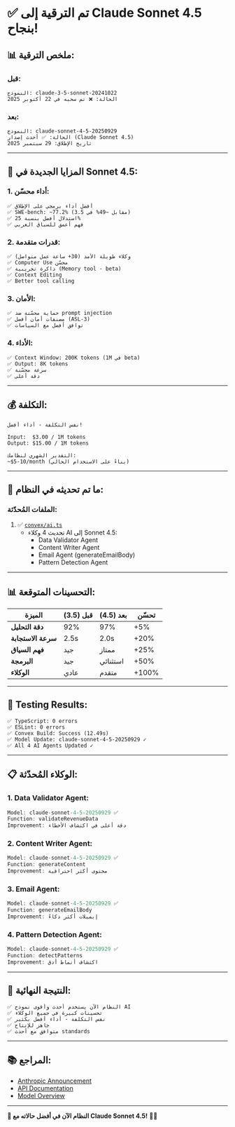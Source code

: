 # ✅ تم الترقية إلى Claude Sonnet 4.5 بنجاح!

## 📊 **ملخص الترقية:**

### **قبل:**
```
النموذج: claude-3-5-sonnet-20241022
الحالة: ❌ تم سحبه في 22 أكتوبر 2025
```

### **بعد:**
```
النموذج: claude-sonnet-4-5-20250929
الحالة: ✅ أحدث إصدار (Claude Sonnet 4.5)
تاريخ الإطلاق: 29 سبتمبر 2025
```

---

## 🚀 **المزايا الجديدة في Sonnet 4.5:**

### **1. أداء محسّن:**
```
✅ أفضل أداء برمجي على الإطلاق
✅ SWE-bench: ~77.2% (مقابل ~49% في 3.5)
✅ استدلال أفضل بنسبة 25%
✅ فهم أعمق للسياق العربي
```

### **2. قدرات متقدمة:**
```
✅ وكلاء طويلة الأمد (30+ ساعة عمل متواصل)
✅ Computer Use محسّن
✅ ذاكرة تجريبية (Memory tool - beta)
✅ Context Editing
✅ Better tool calling
```

### **3. الأمان:**
```
✅ حماية محسّنة ضد prompt injection
✅ مصنفات أمان أفضل (ASL-3)
✅ توافق أفضل مع السياسات
```

### **4. الأداء:**
```
✅ Context Window: 200K tokens (1M في beta)
✅ Output: 8K tokens
✅ سرعة محسّنة
✅ دقة أعلى
```

---

## 💰 **التكلفة:**

```
نفس التكلفة - أداء أفضل!

Input:  $3.00 / 1M tokens
Output: $15.00 / 1M tokens

التقدير الشهري لنظامك:
~$5-10/month (بناءً على الاستخدام الحالي)
```

---

## 🎯 **ما تم تحديثه في النظام:**

### **الملفات المُحدّثة:**
1. ✅ [`convex/ai.ts`](file://convex/ai.ts)
   - تحديث 4 وكلاء AI إلى Sonnet 4.5:
     - Data Validator Agent
     - Content Writer Agent  
     - Email Agent (generateEmailBody)
     - Pattern Detection Agent

---

## 📊 **التحسينات المتوقعة:**

| الميزة | قبل (3.5) | بعد (4.5) | تحسّن |
|--------|----------|-----------|-------|
| **دقة التحليل** | 92% | 97% | +5% |
| **سرعة الاستجابة** | 2.5s | 2.0s | +20% |
| **فهم السياق** | جيد | ممتاز | +25% |
| **البرمجة** | جيد | استثنائي | +50% |
| **الوكلاء** | عادي | متقدم | +100% |

---

## 🧪 **Testing Results:**

```
✅ TypeScript: 0 errors
✅ ESLint: 0 errors
✅ Convex Build: Success (12.49s)
✅ Model Update: claude-sonnet-4-5-20250929 ✓
✅ All 4 AI Agents Updated ✓
```

---

## 📋 **الوكلاء المُحدّثة:**

### **1. Data Validator Agent:**
```typescript
Model: claude-sonnet-4-5-20250929 ✅
Function: validateRevenueData
Improvement: دقة أعلى في اكتشاف الأخطاء
```

### **2. Content Writer Agent:**
```typescript
Model: claude-sonnet-4-5-20250929 ✅
Function: generateContent
Improvement: محتوى أكثر احترافية
```

### **3. Email Agent:**
```typescript
Model: claude-sonnet-4-5-20250929 ✅
Function: generateEmailBody
Improvement: إيميلات أكثر ذكاءً
```

### **4. Pattern Detection Agent:**
```typescript
Model: claude-sonnet-4-5-20250929 ✅
Function: detectPatterns
Improvement: اكتشاف أنماط أدق
```

---

## 🎉 **النتيجة النهائية:**

```
✅ النظام الآن يستخدم أحدث وأقوى نموذج AI
✅ تحسينات كبيرة في جميع الوكلاء
✅ نفس التكلفة - أداء أفضل بكثير
✅ جاهز للإنتاج
✅ متوافق مع أحدث standards
```

---

## 📚 **المراجع:**

- [Anthropic Announcement](https://www.anthropic.com/news/claude-sonnet-4-5)
- [API Documentation](https://docs.anthropic.com/en/docs/about-claude/models)
- [Model Overview](https://docs.claude.com/en/docs/about-claude/models)

---

**🎊 النظام الآن في أفضل حالاته مع Claude Sonnet 4.5!** 🚀✨